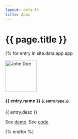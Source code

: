 ```yaml
---
layout: default
title: Apps
---
```

# {{ page.title }}


{% for entry in site.data.app.app 
<div class="container mt-3">  
  <div class="media border p-3">
    <img src="{{ entry.picture }}" alt="John Doe" class="mr-3 mt-3 rounded-circle" style="width:100px;">
    <div class="media-body">
      <h4>{{ entry.name }} <small>{{ entry.type }}</small></h4>
      <p> {{ entry.desc }}</p>
	  <p>See <a href = "{{ entry.demo }}">demo</a>. See <a href = "{{ entry.code }}">code</a>.</p>
    </div><!-- media-body  -->
  </div><!-- media -->
{% endfor %}
</div><!-- container mt-3 -->


